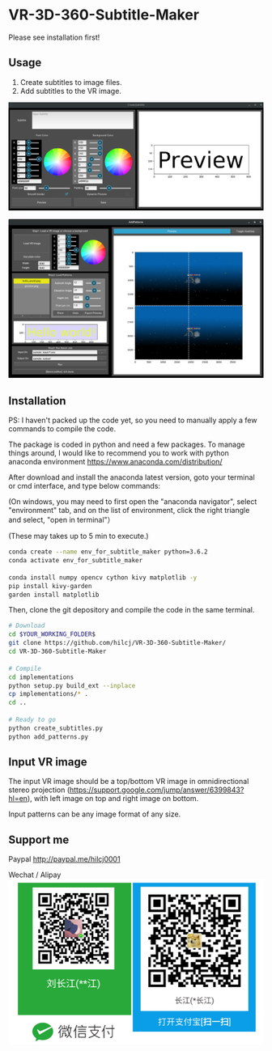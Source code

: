 # VR-3D-360-Subtitle-Maker

Please see installation first!

## Usage

1. Create subtitles to image files.
2. Add subtitles to the VR image.

![CreatSubtitle.png](/imgs_readme/create_subtitle.png?raw=true "CreateSubtitle")

![AddPatterns.png](/imgs_readme/add_patterns.png?raw=true "AddPatterns")

## Installation

PS: I haven't packed up the code yet, so you need to manually apply a few commands to compile the code.

The package is coded in python and need a few packages.  To manage things around, I would like to recommend you to work with python anaconda environment https://www.anaconda.com/distribution/

After download and install the anaconda latest version, goto your terminal or cmd interface, and type below commands:

(On windows, you may need to first open the "anaconda navigator", select "environment" tab, and on the list of environment, click the right triangle and select, "open in terminal"）

(These may takes up to 5 min to execute.)

```bash
conda create --name env_for_subtitle_maker python=3.6.2
conda activate env_for_subtitle_maker

conda install numpy opencv cython kivy matplotlib -y
pip install kivy-garden
garden install matplotlib
```

Then, clone the git depository and compile the code in the same terminal.

```bash
# Download
cd $YOUR_WORKING_FOLDER$
git clone https://github.com/hilcj/VR-3D-360-Subtitle-Maker/
cd VR-3D-360-Subtitle-Maker

# Compile
cd implementations
python setup.py build_ext --inplace
cp implementations/* .
cd ..

# Ready to go
python create_subtitles.py
python add_patterns.py
```

## Input VR image
The input VR image should be a top/bottom VR image in omnidirectional stereo projection (https://support.google.com/jump/answer/6399843?hl=en), with left image on top and right image on bottom.

Input patterns can be any image format of any size.

## Support me
Paypal
http://paypal.me/hilcj0001

Wechat / Alipay
![alipay_wechat.png](/imgs_readme/alipay_wechat.png?raw=true "alipay_wechat")

